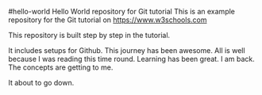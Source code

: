 #hello-world
Hello World repository for Git tutorial
This is an example repository for the Git tutorial on https://www.w3schools.com


This repository is built step by step in the tutorial.

It includes setups for Github.
This journey has been awesome.
All is well because I was reading this time round.
Learning has been great.
I am back.
The concepts are getting to me.

It about to go down.